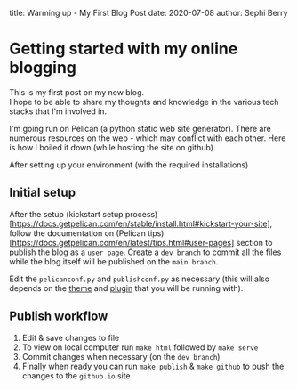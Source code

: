 title: Warming up  - My First  Blog Post
date: 2020-07-08
author: Sephi Berry

# Getting started with my online blogging   

This is my first post on my new blog.  
I hope to be able to share my thoughts and knowledge in the various tech stacks that I'm involved in.

I'm going run on Pelican (a python static web site generator). There are numerous resources on the web - which may conflict with each other. Here is how I boiled it down (while hosting the site on github).  

After setting up your environment (with the required installations)

## Initial setup
After the setup (kickstart setup process)[https://docs.getpelican.com/en/stable/install.html#kickstart-your-site], follow the documentation on (Pelican tips)[https://docs.getpelican.com/en/latest/tips.html#user-pages] section to publish the blog as a `user page`. Create a `dev branch` to commit all the files while the blog itself will be published on the `main branch`.

Edit the `pelicanconf.py` and `publishconf.py` as necessary (this will also depends on the [theme](http://www.pelicanthemes.com/) and [plugin](https://github.com/getpelican/pelican-plugins) that you will be running with).  


## Publish workflow
1. Edit & save changes to file
2. To view on local computer run `make html` followed by `make serve` 
3. Commit changes when necessary (on the `dev branch`)
4. Finally when ready you can run `make publish` & `make github` to push the changes to the `github.io` site

